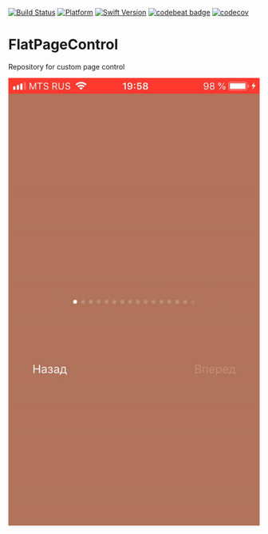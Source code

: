 [![Build Status](https://travis-ci.com/chausovSurfStudio/FlatPageControl.svg?branch=master)](https://travis-ci.com/chausovSurfStudio/FlatPageControl)
[![Platform](https://img.shields.io/badge/Platform-iOS-red.svg)](https://developer.apple.com/iphone/)
[![Swift Version](https://img.shields.io/badge/Swift-4.1-orange.svg)](https://developer.apple.com/swift/)
[![codebeat badge](https://codebeat.co/badges/3b05adf9-2a3d-4c96-81eb-7232b0e3575d)](https://codebeat.co/projects/github-com-chausovsurfstudio-flatpagecontrol-master)
[![codecov](https://codecov.io/gh/chausovSurfStudio/FlatPageControl/branch/master/graph/badge.svg)](https://codecov.io/gh/chausovSurfStudio/FlatPageControl)

# FlatPageControl
Repository for custom page control

![Demo](https://github.com/chausovSurfStudio/FlatPageControl/blob/master/flatPageControl.gif)
